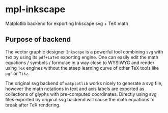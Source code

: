 # mpl-inkscape
Matplotlib backend for exporting Inkscape svg + TeX math

## Purpose of backend

The vector graphic designer `Inkscape` is a powerful tool combining
`svg` with `TeX` by using its `pdf+LaTeX` exporting engine. One can
easily edit the math equations / symbols / formulae in a way close to
WYSIWYG and render using `TeX` engines without the steep learning
curve of other TeX tools like `pgf` or `Tikz`.

The original svg backend of `matplotlib` works nicely to generate a
svg file, however the math notations in text and axis labels are
exported as collections of glyphs with pre-computed
coordinates. Directly using svg files exported by original svg backend
will cause the math equations to break after TeX rendering.
